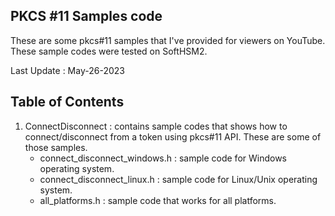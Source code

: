 PKCS #11 Samples code
------------------------

These are some pkcs#11 samples that I've provided for viewers on YouTube. These sample codes were tested on SoftHSM2.

Last Update : May-26-2023



Table of Contents 
------------------


1. ConnectDisconnect : contains sample codes that shows how to connect/disconnect from a token using pkcs#11 API. These are some of those samples.
	- connect_disconnect_windows.h : sample code for Windows operating system.
	- connect_disconnect_linux.h : sample code for Linux/Unix operating system.
	- all_platforms.h : sample code that works for all platforms.


